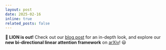 ```yaml
---
layout: post
date: 2025-02-16 
inline: true
related_posts: false
---
```


**🦁 LION is out!**  Check out our [blog post](https://arshiaafzal.github.io/blog/) for an in-depth look, and explore our **new bi-directional linear attention framework** on [arXiv](https://www.arxiv.org/abs/2502.16249)! 😃
